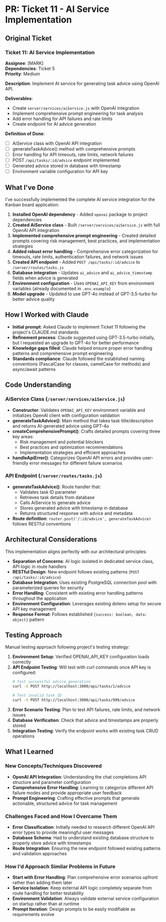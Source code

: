 # PR: Ticket 11 - AI Service Implementation

## Original Ticket

### Ticket 11: AI Service Implementation
**Assignee**: [MARK]  
**Dependencies**: Ticket 5  
**Priority**: Medium

**Description**: Implement AI service for generating task advice using OpenAI API.

**Deliverables**:
- Create `server/services/aiService.js` with OpenAI integration
- Implement comprehensive prompt engineering for task analysis
- Add error handling for API failures and rate limits
- Create endpoint for AI advice generation

**Definition of Done**:
- [ ] AiService class with OpenAI API integration
- [ ] generateTaskAdvice() method with comprehensive prompts
- [ ] Error handling for API timeouts, rate limits, network failures
- [ ] POST `/api/tasks/:id/advice` endpoint implemented
- [ ] Generated advice stored in database with timestamp
- [ ] Environment variable configuration for API key

## What I've Done

I've successfully implemented the complete AI service integration for the Kanban board application:

1. **Installed OpenAI dependency** - Added `openai` package to project dependencies
2. **Created AiService class** - Built `/server/services/aiService.js` with full OpenAI API integration
3. **Implemented comprehensive prompt engineering** - Created detailed prompts covering risk management, best practices, and implementation strategies
4. **Added robust error handling** - Comprehensive error categorization for timeouts, rate limits, authentication failures, and network issues
5. **Created API endpoint** - Added `POST /api/tasks/:id/advice` to `/server/routes/tasks.js`
6. **Database integration** - Updates `ai_advice` and `ai_advice_timestamp` fields when advice is generated
7. **Environment configuration** - Uses `OPENAI_API_KEY` from environment variables (already documented in `.env.example`)
8. **Model upgrade** - Updated to use GPT-4o instead of GPT-3.5-turbo for better advice quality

## How I Worked with Claude

- **Initial prompt**: Asked Claude to implement Ticket 11 following the project's CLAUDE.md standards
- **Refinement process**: Claude suggested using GPT-3.5-turbo initially, but I requested an upgrade to GPT-4o for better performance
- **Knowledge gaps filled**: Claude helped ensure proper error handling patterns and comprehensive prompt engineering
- **Standards compliance**: Claude followed the established naming conventions (PascalCase for classes, camelCase for methods) and async/await patterns

## Code Understanding

### AiService Class (`/server/services/aiService.js`)
- **Constructor**: Validates `OPENAI_API_KEY` environment variable and initializes OpenAI client with configuration validation
- **generateTaskAdvice()**: Main method that takes task title/description and returns AI-generated advice using GPT-4o
- **createComprehensivePrompt()**: Crafts detailed prompts covering three key areas:
  - Risk management and potential blockers
  - Best practices and optimization recommendations  
  - Implementation strategies and efficient approaches
- **handleApiError()**: Categorizes OpenAI API errors and provides user-friendly error messages for different failure scenarios

### API Endpoint (`/server/routes/tasks.js`)
- **generateTaskAdvice()**: Route handler that:
  - Validates task ID parameter
  - Retrieves task details from database
  - Calls AiService to generate advice
  - Stores generated advice with timestamp in database
  - Returns structured response with advice and metadata
- **Route definition**: `router.post('/:id/advice', generateTaskAdvice)` follows RESTful conventions

## Architectural Considerations

This implementation aligns perfectly with our architectural principles:

- **Separation of Concerns**: AI logic isolated in dedicated service class, API logic in route handlers
- **RESTful Design**: New endpoint follows existing patterns (`POST /api/tasks/:id/advice`)
- **Database Integration**: Uses existing PostgreSQL connection pool with parameterized queries for security
- **Error Handling**: Consistent with existing error handling patterns throughout the application
- **Environment Configuration**: Leverages existing dotenv setup for secure API key management
- **Response Format**: Follows established `{success: boolean, data: object}` pattern

## Testing Approach

Manual testing approach following project's testing strategy:

1. **Environment Setup**: Verified OPENAI_API_KEY configuration loads correctly
2. **API Endpoint Testing**: Will test with curl commands once API key is configured:
   ```bash
   # Test successful advice generation
   curl -X POST http://localhost:3000/api/tasks/1/advice
   
   # Test invalid task ID
   curl -X POST http://localhost:3000/api/tasks/999/advice
   ```
3. **Error Scenario Testing**: Plan to test API failures, rate limits, and network issues
4. **Database Verification**: Check that advice and timestamps are properly stored
5. **Integration Testing**: Verify the endpoint works with existing task CRUD operations

## What I Learned

### New Concepts/Techniques Discovered
- **OpenAI API Integration**: Understanding the chat completions API structure and parameter configuration
- **Comprehensive Error Handling**: Learning to categorize different API failure modes and provide appropriate user feedback
- **Prompt Engineering**: Crafting effective prompts that generate actionable, structured advice for task management

### Challenges Faced and How I Overcame Them
- **Error Classification**: Initially needed to research different OpenAI API error types to provide meaningful user messages
- **Database Schema**: Had to understand existing database structure to properly store advice with timestamps
- **Route Integration**: Ensuring the new endpoint followed existing patterns and validation approaches

### How I'd Approach Similar Problems in Future
- **Start with Error Handling**: Plan comprehensive error scenarios upfront rather than adding them later
- **Service Isolation**: Keep external API logic completely separate from route handling for better testability
- **Environment Validation**: Always validate external service configuration on startup rather than at runtime
- **Prompt Iteration**: Design prompts to be easily modifiable as requirements evolve